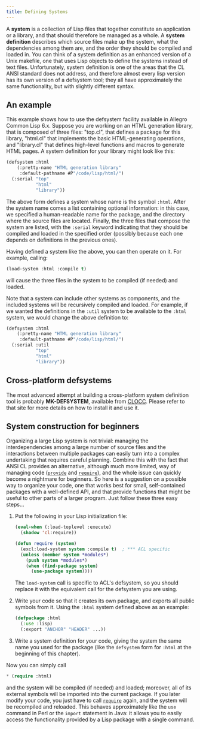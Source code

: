 ```yaml
---
title: Defining Systems
---
```


A **system** is a collection of Lisp files that together constitute an application or a library, and that should therefore be managed as a whole. A **system definition** describes which source files make up the system, what the dependencies among them are, and the order they should be compiled and loaded in. You can think of a system definition as an enhanced version of a Unix makefile, one that uses Lisp objects to define the systems instead of text files. Unfortunately, system definition is one of the areas that the CL ANSI standard does not address, and therefore almost every lisp version has its own version of a defsystem tool; they all have approximately the same functionality, but with slightly different syntax.

<a name="example"></a>

## An example

This example shows how to use the defsystem facility available in Allegro Common Lisp 6.x. Suppose you are working on an HTML generation library, that is composed of three files: "top.cl", that defines a package for this library, "html.cl" that implements the basic HTML-generating operations, and "library.cl" that defines high-level functions and macros to generate HTML pages. A system definition for your library might look like this:

~~~lisp
(defsystem :html
    (:pretty-name "HTML generation library"
     :default-pathname #P"/code/lisp/html/")
  (:serial "top"
           "html"
           "library"))
~~~

The above form defines a system whose name is the symbol `:html`. After the system name comes a list containing optional information: in this case, we specified a human-readable name for the package, and the directory where the source files are located. Finally, the three files that compose the system are listed, with the `:serial` keyword indicating that they should be compiled and loaded in the specified order (possibly because each one depends on definitions in the previous ones).

Having defined a system like the above, you can then operate on it. For example, calling:

~~~lisp
(load-system :html :compile t)
~~~

will cause the three files in the system to be compiled (if needed) and loaded.

Note that a system can include other systems as components, and the included systems will be recursively compiled and loaded. For example, if we wanted the definitions in the `:util` system to be available to the `:html` system, we would change the above definition to:

~~~lisp
(defsystem :html
    (:pretty-name "HTML generation library"
     :default-pathname #P"/code/lisp/html/")
  (:serial :util
           "top"
           "html"
           "library"))
~~~

<a name="cross"></a>

## Cross-platform defsystems

The most advanced attempt at building a cross-platform system definition tool is probably **MK-DEFSYSTEM**, available from [CLOCC](http://sourceforge.net/projects/clocc). Please refer to that site for more details on how to install it and use it.

<a name="begin"></a>

## System construction for beginners

Organizing a large Lisp system is not trivial: managing the interdependencies among a large number of source files and the interactions between multiple packages can easily turn into a complex undertaking that requires careful planning. Combine this with the fact that ANSI CL provides an alternative, although much more limited, way of managing code ([`provide`](http://www.lispworks.com/documentation/HyperSpec/Body/f_provid.htm) and [`require`](http://www.lispworks.com/documentation/HyperSpec/Body/f_provid.htm)), and the whole issue can quickly become a nightmare for beginners. So here is a suggestion on a possible way to organize your code, one that works best for small, self-contained packages with a well-defined API, and that provide functions that might be useful to other parts of a larger program. Just follow these three easy steps...

1. Put the following in your Lisp initialization file:

   ~~~lisp
   (eval-when (:load-toplevel :execute)
	 (shadow 'cl:require))

   (defun require (system)
	 (excl:load-system system :compile t)  ; *** ACL specific
	 (unless (member system *modules*)
	   (push system *modules*)
	   (when (find-package system)
		 (use-package system))))
   ~~~

   The `load-system` call is specific to ACL's defsystem, so you should replace it with the equivalent call for the defsystem you are using.

2. Write your code so that it creates its own package, and exports all public symbols from it. Using the `:html` system defined above as an example:

   ~~~lisp
   (defpackage :html
	 (:use :lisp)
	 (:export "ANCHOR" "HEADER" ...))
   ~~~

3. Write a system definition for your code, giving the system the same name you used for the package (like the `defsystem` form for `:html` at the beginning of this chapter).

Now you can simply call

~~~lisp
* (require :html)
~~~

and the system will be compiled (if needed) and loaded; moreover, all of its external symbols will be imported into the current package. If you later modify your code, you just have to call [`require`](http://www.lispworks.com/documentation/HyperSpec/Body/f_provid.htm) again, and the system will be recompiled and reloaded. This behaves approximately like the `use` command in Perl or the `import` statement in Java: it allows you to easily access the functionality provided by a Lisp package with a single command.
